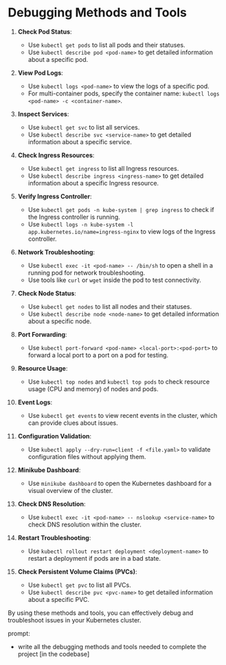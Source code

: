 # Debugging Methods and Tools

1. **Check Pod Status**:
    - Use `kubectl get pods` to list all pods and their statuses.
    - Use `kubectl describe pod <pod-name>` to get detailed information about a specific pod.

2. **View Pod Logs**:
    - Use `kubectl logs <pod-name>` to view the logs of a specific pod.
    - For multi-container pods, specify the container name: `kubectl logs <pod-name> -c <container-name>`.

3. **Inspect Services**:
    - Use `kubectl get svc` to list all services.
    - Use `kubectl describe svc <service-name>` to get detailed information about a specific service.

4. **Check Ingress Resources**:
    - Use `kubectl get ingress` to list all Ingress resources.
    - Use `kubectl describe ingress <ingress-name>` to get detailed information about a specific Ingress resource.

5. **Verify Ingress Controller**:
    - Use `kubectl get pods -n kube-system | grep ingress` to check if the Ingress controller is running.
    - Use `kubectl logs -n kube-system -l app.kubernetes.io/name=ingress-nginx` to view logs of the Ingress controller.

6. **Network Troubleshooting**:
    - Use `kubectl exec -it <pod-name> -- /bin/sh` to open a shell in a running pod for network troubleshooting.
    - Use tools like `curl` or `wget` inside the pod to test connectivity.

7. **Check Node Status**:
    - Use `kubectl get nodes` to list all nodes and their statuses.
    - Use `kubectl describe node <node-name>` to get detailed information about a specific node.

8. **Port Forwarding**:
    - Use `kubectl port-forward <pod-name> <local-port>:<pod-port>` to forward a local port to a port on a pod for testing.

9. **Resource Usage**:
    - Use `kubectl top nodes` and `kubectl top pods` to check resource usage (CPU and memory) of nodes and pods.

10. **Event Logs**:
    - Use `kubectl get events` to view recent events in the cluster, which can provide clues about issues.

11. **Configuration Validation**:
    - Use `kubectl apply --dry-run=client -f <file.yaml>` to validate configuration files without applying them.

12. **Minikube Dashboard**:
    - Use `minikube dashboard` to open the Kubernetes dashboard for a visual overview of the cluster.

13. **Check DNS Resolution**:
    - Use `kubectl exec -it <pod-name> -- nslookup <service-name>` to check DNS resolution within the cluster.

14. **Restart Troubleshooting**:
    - Use `kubectl rollout restart deployment <deployment-name>` to restart a deployment if pods are in a bad state.

15. **Check Persistent Volume Claims (PVCs)**:
    - Use `kubectl get pvc` to list all PVCs.
    - Use `kubectl describe pvc <pvc-name>` to get detailed information about a specific PVC.

By using these methods and tools, you can effectively debug and troubleshoot issues in your Kubernetes cluster.

prompt:
- write all the debugging methods and tools needed to complete the project [in the codebase]
